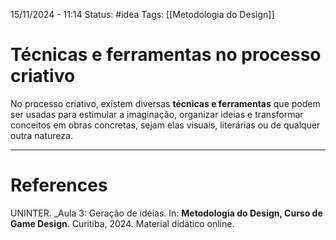 15/11/2024 - 11:14
Status: #idea
Tags: [[Metodologia do Design]]

# Técnicas e ferramentas no processo criativo

No processo criativo, existem diversas **técnicas e ferramentas** que podem ser usadas para estimular a imaginação, organizar ideias e transformar conceitos em obras concretas, sejam elas visuais, literárias ou de qualquer outra natureza.


---

# References

UNINTER.  _Aula 3: Geração de idéias. In: **Metodologia do Design, Curso de Game Design**. Curitiba, 2024. Material didático online.